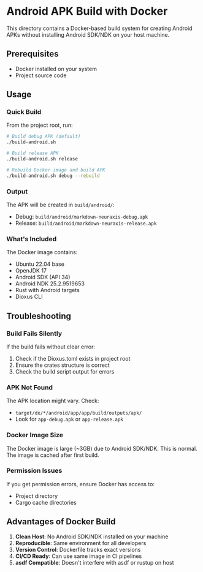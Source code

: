 # Android APK Build with Docker

This directory contains a Docker-based build system for creating Android APKs without installing Android SDK/NDK on your host machine.

## Prerequisites

- Docker installed on your system
- Project source code

## Usage

### Quick Build

From the project root, run:

```bash
# Build debug APK (default)
./build-android.sh

# Build release APK
./build-android.sh release

# Rebuild Docker image and build APK
./build-android.sh debug --rebuild
```

### Output

The APK will be created in `build/android/`:
- Debug: `build/android/markdown-neuraxis-debug.apk`
- Release: `build/android/markdown-neuraxis-release.apk`

### What's Included

The Docker image contains:
- Ubuntu 22.04 base
- OpenJDK 17
- Android SDK (API 34)
- Android NDK 25.2.9519653
- Rust with Android targets
- Dioxus CLI

## Troubleshooting

### Build Fails Silently

If the build fails without clear error:
1. Check if the Dioxus.toml exists in project root
2. Ensure the crates structure is correct
3. Check the build script output for errors

### APK Not Found

The APK location might vary. Check:
- `target/dx/*/android/app/app/build/outputs/apk/`
- Look for `app-debug.apk` or `app-release.apk`

### Docker Image Size

The Docker image is large (~3GB) due to Android SDK/NDK. This is normal.
The image is cached after first build.

### Permission Issues

If you get permission errors, ensure Docker has access to:
- Project directory
- Cargo cache directories

## Advantages of Docker Build

1. **Clean Host**: No Android SDK/NDK installed on your machine
2. **Reproducible**: Same environment for all developers
3. **Version Control**: Dockerfile tracks exact versions
4. **CI/CD Ready**: Can use same image in CI pipelines
5. **asdf Compatible**: Doesn't interfere with asdf or rustup on host